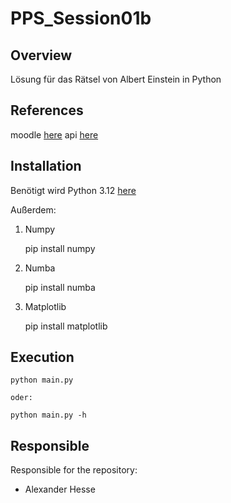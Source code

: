 # PPS_Session01b

## Overview

Lösung für das Rätsel von Albert Einstein in Python


## References

moodle [here](https://moodle.thi.de/course/view.php?id=7742)
api [here](./docu/build/index.html)


## Installation

Benötigt wird Python 3.12 [here](https://www.python.org/downloads/release/python-3120/)

Außerdem:

1. Numpy

    pip install numpy

2. Numba

    pip install numba

3. Matplotlib

    pip install matplotlib


## Execution

    python main.py

    oder:

    python main.py -h


## Responsible
Responsible for the repository:
- Alexander Hesse
